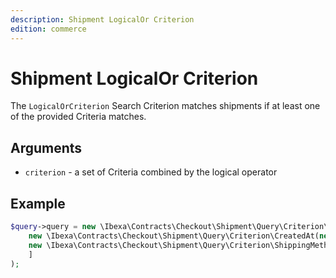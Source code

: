 ```yaml
---
description: Shipment LogicalOr Criterion
edition: commerce
---
```


# Shipment LogicalOr Criterion

The `LogicalOrCriterion` Search Criterion matches shipments if at least one of the provided Criteria matches.

## Arguments

- `criterion` - a set of Criteria combined by the logical operator

## Example

``` php
$query->query = new \Ibexa\Contracts\Checkout\Shipment\Query\Criterion\LogicalOr([
    new \Ibexa\Contracts\Checkout\Shipment\Query\Criterion\CreatedAt(new DateTime('2023-03-01')),
    new \Ibexa\Contracts\Checkout\Shipment\Query\Criterion\ShippingMethod($shippingMethod)
    ]
);
```

